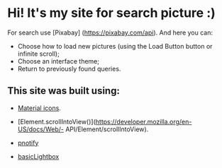 # Hi! It's my site for search picture :)

For search use [Pixabay] (https://pixabay.com/api). And here you can:

- Choose how to load new pictures (using the Load Button button or infinite scroll);
- Choose an interface theme;
- Return to previously found queries.

## This site was built using:

- [Material icons](https://google.github.io/material-design-icons/).

- [Element.scrollIntoView()](https://developer.mozilla.org/en-US/docs/Web/- API/Element/scrollIntoView).

- [pnotify](https://github.com/sciactive/pnotify)

- [basicLightbox](https://basiclightbox.electerious.com/)
